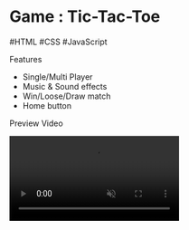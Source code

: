 <h1>Game : Tic-Tac-Toe</h1>
<p>#HTML #CSS #JavaScript</p>
<p>Features</p>
<ul>
  <li>Single/Multi Player</li>
  <li>Music & Sound effects</li>
  <li>Win/Loose/Draw match</li>
  <li>Home button</li>
</ul>
<p>Preview Video</p>
<video src="https://i.imgur.com/ks9btVF.mp4" alt="Preview Video" muted autoplay/>
<a href="https://i.imgur.com/ks9btVF.mp4">click here if preview not working</a>
<footer>follow me on github for more exciting ideas <a href="https://github.com/prathameshvattamwar">https://github.com/prathameshvattamwar</a></footer>
